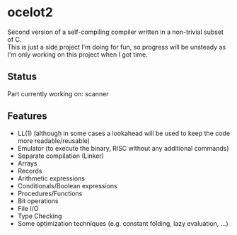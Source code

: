 # ocelot2
Second version of a self-compiling compiler written in a non-trivial subset of C.  
This is just a side project I'm doing for fun, so progress will be unsteady as I'm only working on this project when I got time.

## Status
Part currently working on: scanner

## Features
* LL(1) (although in some cases a lookahead will be used to keep the code more readable/reusable)
* Emulator (to execute the binary, RISC without any additional commands)
* Separate compilation (Linker)
* Arrays
* Records
* Arithmetic expressions
* Conditionals/Boolean expressions
* Procedures/Functions
* Bit operations
* File I/O
* Type Checking
* Some optimization techniques (e.g. constant folding, lazy evaluation, ...)
